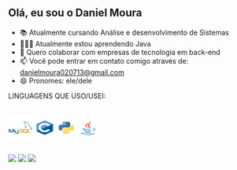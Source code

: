 ## Olá, eu sou o Daniel Moura


-  📚 Atualmente cursando Análise e desenvolvimento de Sistemas
-  👨🏽‍💻 Atualmente estou aprendendo Java
- 👯 Quero colaborar com empresas de tecnologia em back-end
- 📫 Você pode entrar em contato comigo através de: danielmoura020713@gmail.com
- 😄 Pronomes: ele/dele

LINGUAGENS QUE USO/USEI:

  <div style="display: inline_block"><br>
  <img align="center" alt="Daniel-mysql" height="50" width="50" src="https://raw.githubusercontent.com/devicons/devicon/master/icons/mysql/mysql-original-wordmark.svg">
  <img align="center" alt="Daniel-C" height="30" width="40" src="https://raw.githubusercontent.com/devicons/devicon/master/icons/c/c-original.svg">
  <img align="center" alt="Rafa-Python" height="30" width="40" src="https://raw.githubusercontent.com/devicons/devicon/master/icons/python/python-original.svg">
  <img align="center" alt="Daniel-Java" height="30" width="40" src="https://raw.githubusercontent.com/devicons/devicon/master/icons/java/java-original.svg">
 
  ##
       
  <div> 
 
  <a href="https://www.instagram.com/danielslvmoura/" target="_blank"><img src="https://img.shields.io/badge/-Instagram-%23E4405F?style=for-the-badge&logo=instagram&logoColor=white" target="_blank"></a>
  <a href = "mailto:danielmoura020713@gmail.com"><img src="https://img.shields.io/badge/-Gmail-%23333?style=for-the-badge&logo=gmail&logoColor=white" target="_blank"></a>
  <a href="https://www.linkedin.com/in/daniel-moura-480742207/" target="_blank"><img src="https://img.shields.io/badge/-LinkedIn-%230077B5?style=for-the-badge&logo=linkedin&logoColor=white" target="_blank"></a>   
</div>
          
       
 
          

